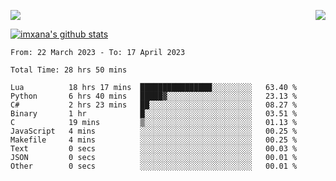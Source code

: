 <p>
  <a href="https://count.getloli.com/"><img src="https://count.getloli.com/get/@xana.readme?theme=moebooru-h"></a>
  <img src="https://weather-icon.journeyad.repl.co/@hangzhou?v=1" align="right">
</p>


<a href="https://github.com/imxana"><img align="center" src="https://github-readme-stats.vercel.app/api?username=imxana&show_icons=true&include_all_commits=true&hide_border=tru&custom_title=imxana%27s%20Github%20Stats" alt="imxana's github stats" /></a> 

<!--START_SECTION:waka-->

```text
From: 22 March 2023 - To: 17 April 2023

Total Time: 28 hrs 50 mins

Lua          18 hrs 17 mins  ████████████████░░░░░░░░░   63.40 %
Python       6 hrs 40 mins   █████▓░░░░░░░░░░░░░░░░░░░   23.13 %
C#           2 hrs 23 mins   ██░░░░░░░░░░░░░░░░░░░░░░░   08.27 %
Binary       1 hr            █░░░░░░░░░░░░░░░░░░░░░░░░   03.51 %
C            19 mins         ▒░░░░░░░░░░░░░░░░░░░░░░░░   01.13 %
JavaScript   4 mins          ░░░░░░░░░░░░░░░░░░░░░░░░░   00.25 %
Makefile     4 mins          ░░░░░░░░░░░░░░░░░░░░░░░░░   00.25 %
Text         0 secs          ░░░░░░░░░░░░░░░░░░░░░░░░░   00.03 %
JSON         0 secs          ░░░░░░░░░░░░░░░░░░░░░░░░░   00.01 %
Other        0 secs          ░░░░░░░░░░░░░░░░░░░░░░░░░   00.01 %
```

<!--END_SECTION:waka-->
